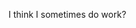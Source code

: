 I think I sometimes do work?

<!---
Jovial-Trash/Jovial-Trash is a ✨ special ✨ repository because its `README.md` (this file) appears on your GitHub profile.
You can click the Preview link to take a look at your changes.
--->
